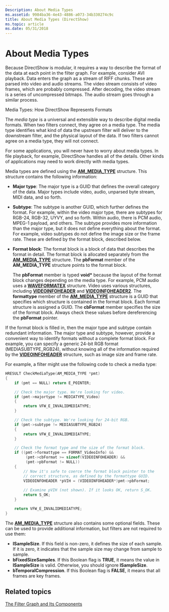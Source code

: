 ```yaml
---
Description: About Media Types
ms.assetid: 9984ba36-4e43-4886-a073-34b330274c9c
title: About Media Types (DirectShow)
ms.topic: article
ms.date: 05/31/2018
---
```


# About Media Types

Because DirectShow is modular, it requires a way to describe the format of the data at each point in the filter graph. For example, consider AVI playback. Data enters the graph as a stream of RIFF chunks. These are parsed into video and audio streams. The video stream consists of video frames, which are probably compressed. After decoding, the video stream is a series of uncompressed bitmaps. The audio stream goes through a similar process.

Media Types: How DirectShow Represents Formats

The *media type* is a universal and extensible way to describe digital media formats. When two filters connect, they agree on a media type. The media type identifies what kind of data the upstream filter will deliver to the downstream filter, and the physical layout of the data. If two filters cannot agree on a media type, they will not connect.

For some applications, you will never have to worry about media types. In file playback, for example, DirectShow handles all of the details. Other kinds of applications may need to work directly with media types.

Media types are defined using the [**AM\_MEDIA\_TYPE**](/previous-versions/windows/desktop/api/strmif/ns-strmif-am_media_type) structure. This structure contains the following information:

-   **Major type**: The major type is a GUID that defines the overall category of the data. Major types include video, audio, unparsed byte stream, MIDI data, and so forth.
-   **Subtype**: The subtype is another GUID, which further defines the format. For example, within the video major type, there are subtypes for RGB-24, RGB-32, UYVY, and so forth. Within audio, there is PCM audio, MPEG-1 payload, and others. The subtype provides more information than the major type, but it does not define everything about the format. For example, video subtypes do not define the image size or the frame rate. These are defined by the format block, described below.
-   **Format block**: The format block is a block of data that describes the format in detail. The format block is allocated separately from the [**AM\_MEDIA\_TYPE**](/previous-versions/windows/desktop/api/strmif/ns-strmif-am_media_type) structure. The **pbFormat** member of the **AM\_MEDIA\_TYPE** structure points to the format block.

    The **pbFormat** member is typed **void\*** because the layout of the format block changes depending on the media type. For example, PCM audio uses a [**WAVEFORMATEX**](https://msdn.microsoft.com/library/Dd390970(v=VS.85).aspx) structure. Video uses various structures, including [**VIDEOINFOHEADER**](/previous-versions/windows/desktop/api/amvideo/ns-amvideo-videoinfoheader) and [**VIDEOINFOHEADER2**](/previous-versions/windows/desktop/api/dvdmedia/ns-dvdmedia-videoinfoheader2). The **formattype** member of the [**AM\_MEDIA\_TYPE**](/previous-versions/windows/desktop/api/strmif/ns-strmif-am_media_type) structure is a GUID that specifies which structure is contained in the format block. Each format structure is assigned a GUID. The **cbFormat** member specifies the size of the format block. Always check these values before dereferencing the **pbFormat** pointer.

If the format block is filled in, then the major type and subtype contain redundant information. The major type and subtype, however, provide a convenient way to identify formats without a complete format block. For example, you can specify a generic 24-bit RGB format (MEDIASUBTYPE\_RGB24), without knowing all of the information required by the [**VIDEOINFOHEADER**](/previous-versions/windows/desktop/api/amvideo/ns-amvideo-videoinfoheader) structure, such as image size and frame rate.

For example, a filter might use the following code to check a media type:


```C++
HRESULT CheckMediaType(AM_MEDIA_TYPE *pmt)
{
    if (pmt == NULL) return E_POINTER;

    // Check the major type. We're looking for video.
    if (pmt->majortype != MEDIATYPE_Video)
    {
        return VFW_E_INVALIDMEDIATYPE;
    }

    // Check the subtype. We're looking for 24-bit RGB.
    if (pmt->subtype != MEDIASUBTYPE_RGB24)
    {
        return VFW_E_INVALIDMEDIATYPE;
    }

    // Check the format type and the size of the format block.
    if ((pmt->formattype == FORMAT_VideoInfo) &&
         (pmt->cbFormat >= sizeof(VIDEOINFOHEADER) &&
         (pmt->pbFormat != NULL))
    {
        // Now it's safe to coerce the format block pointer to the
        // correct structure, as defined by the formattype GUID.
        VIDEOINFOHEADER *pVIH = (VIDEOINFOHEADER*)pmt->pbFormat;
    
        // Examine pVIH (not shown). If it looks OK, return S_OK.
        return S_OK;
    }

    return VFW_E_INVALIDMEDIATYPE;
}
```



The [**AM\_MEDIA\_TYPE**](/previous-versions/windows/desktop/api/strmif/ns-strmif-am_media_type) structure also contains some optional fields. These can be used to provide additional information, but filters are not required to use them:

-   **lSampleSize**. If this field is non-zero, it defines the size of each sample. If it is zero, it indicates that the sample size may change from sample to sample.
-   **bFixedSizeSamples**. If this Boolean flag is **TRUE**, it means the value in **lSampleSize** is valid. Otherwise, you should ignore **lSampleSize**.
-   **bTemporalCompression**. If this Boolean flag is **FALSE**, it means that all frames are key frames.

## Related topics

<dl> <dt>

[The Filter Graph and Its Components](the-filter-graph-and-its-components.md)
</dt> </dl>

 

 



